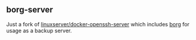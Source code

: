 ## borg-server

Just a fork of [linuxserver/docker-openssh-server](https://github.com/linuxserver/docker-openssh-server) which includes [borg](https://github.com/borgbackup/borg) for usage as a backup server.
